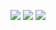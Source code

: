 [![](https://images.microbadger.com/badges/commit/hidgweb/node-chromium.svg)](https://microbadger.com/images/hidgweb/node-chromium "commit hash")
[![](https://img.shields.io/docker/build/hidgweb/node-chromium.svg)](https://img.shields.io/docker/build/hidgweb/node-chromium "build status")
[![](https://img.shields.io/docker/pulls/hidgweb/node-chromium.svg)](https://img.shields.io/docker/pulls/hidgweb/node-chromium "docker pulls")
